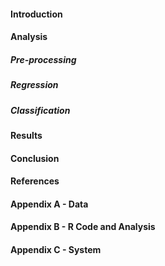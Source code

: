 #### Introduction



#### Analysis

##### Pre-processing

##### Regression

##### Classification 


#### Results



#### Conclusion

#### References

#### Appendix A - Data



#### Appendix B - R Code and Analysis



#### Appendix C - System
